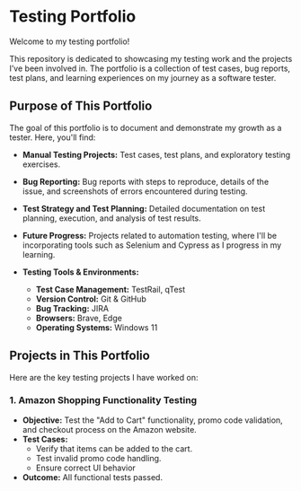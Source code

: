 # Testing Portfolio

Welcome to my testing portfolio!

This repository is dedicated to showcasing my testing work and the projects I’ve been involved in. The portfolio is a collection of test cases, bug reports, test plans, and learning experiences on my journey as a software tester.

## Purpose of This Portfolio

The goal of this portfolio is to document and demonstrate my growth as a tester. Here, you'll find:

- **Manual Testing Projects:** Test cases, test plans, and exploratory testing exercises.
- **Bug Reporting:** Bug reports with steps to reproduce, details of the issue, and screenshots of errors encountered during testing.
- **Test Strategy and Test Planning:** Detailed documentation on test planning, execution, and analysis of test results.
- **Future Progress:** Projects related to automation testing, where I'll be incorporating tools such as Selenium and Cypress as I progress in my learning.

- **Testing Tools & Environments:**
  - **Test Case Management:** TestRail, qTest
  - **Version Control:** Git & GitHub
  - **Bug Tracking:** JIRA
  - **Browsers:** Brave, Edge
  - **Operating Systems:** Windows 11

## Projects in This Portfolio

Here are the key testing projects I have worked on:

### 1. **Amazon Shopping Functionality Testing**
   - **Objective:** Test the "Add to Cart" functionality, promo code validation, and checkout process on the Amazon website.
   - **Test Cases:** 
     - Verify that items can be added to the cart.
     - Test invalid promo code handling.
     - Ensure correct UI behavior 
   - **Outcome:** All functional tests passed.
  
